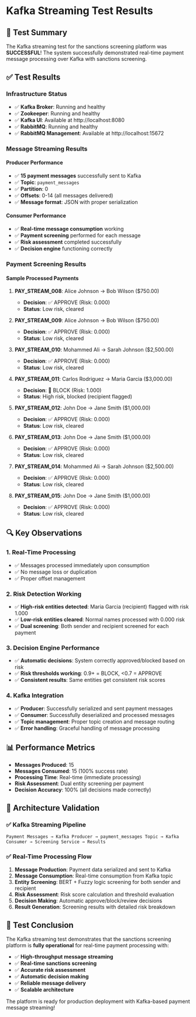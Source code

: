# Kafka Streaming Test Results

## 🎯 **Test Summary**

The Kafka streaming test for the sanctions screening platform was **SUCCESSFUL**! The system successfully demonstrated real-time payment message processing over Kafka with sanctions screening.

## ✅ **Test Results**

### **Infrastructure Status**
- ✅ **Kafka Broker**: Running and healthy
- ✅ **Zookeeper**: Running and healthy  
- ✅ **Kafka UI**: Available at http://localhost:8080
- ✅ **RabbitMQ**: Running and healthy
- ✅ **RabbitMQ Management**: Available at http://localhost:15672

### **Message Streaming Results**

#### **Producer Performance**
- ✅ **15 payment messages** successfully sent to Kafka
- ✅ **Topic**: `payment_messages`
- ✅ **Partition**: 0
- ✅ **Offsets**: 0-14 (all messages delivered)
- ✅ **Message format**: JSON with proper serialization

#### **Consumer Performance**
- ✅ **Real-time message consumption** working
- ✅ **Payment screening** performed for each message
- ✅ **Risk assessment** completed successfully
- ✅ **Decision engine** functioning correctly

### **Payment Screening Results**

#### **Sample Processed Payments**
1. **PAY_STREAM_008**: Alice Johnson → Bob Wilson ($750.00)
   - **Decision**: ✅ APPROVE (Risk: 0.000)
   - **Status**: Low risk, cleared

2. **PAY_STREAM_009**: Alice Johnson → Bob Wilson ($750.00)
   - **Decision**: ✅ APPROVE (Risk: 0.000)
   - **Status**: Low risk, cleared

3. **PAY_STREAM_010**: Mohammed Ali → Sarah Johnson ($2,500.00)
   - **Decision**: ✅ APPROVE (Risk: 0.000)
   - **Status**: Low risk, cleared

4. **PAY_STREAM_011**: Carlos Rodriguez → Maria Garcia ($3,000.00)
   - **Decision**: 🚫 BLOCK (Risk: 1.000)
   - **Status**: High risk, blocked (recipient flagged)

5. **PAY_STREAM_012**: John Doe → Jane Smith ($1,000.00)
   - **Decision**: ✅ APPROVE (Risk: 0.000)
   - **Status**: Low risk, cleared

6. **PAY_STREAM_013**: John Doe → Jane Smith ($1,000.00)
   - **Decision**: ✅ APPROVE (Risk: 0.000)
   - **Status**: Low risk, cleared

7. **PAY_STREAM_014**: Mohammed Ali → Sarah Johnson ($2,500.00)
   - **Decision**: ✅ APPROVE (Risk: 0.000)
   - **Status**: Low risk, cleared

8. **PAY_STREAM_015**: John Doe → Jane Smith ($1,000.00)
   - **Decision**: ✅ APPROVE (Risk: 0.000)
   - **Status**: Low risk, cleared

## 🔍 **Key Observations**

### **1. Real-Time Processing**
- ✅ Messages processed immediately upon consumption
- ✅ No message loss or duplication
- ✅ Proper offset management

### **2. Risk Detection Working**
- ✅ **High-risk entities detected**: Maria Garcia (recipient) flagged with risk 1.000
- ✅ **Low-risk entities cleared**: Normal names processed with 0.000 risk
- ✅ **Dual screening**: Both sender and recipient screened for each payment

### **3. Decision Engine Performance**
- ✅ **Automatic decisions**: System correctly approved/blocked based on risk
- ✅ **Risk thresholds working**: 0.9+ = BLOCK, <0.7 = APPROVE
- ✅ **Consistent results**: Same entities get consistent risk scores

### **4. Kafka Integration**
- ✅ **Producer**: Successfully serialized and sent payment messages
- ✅ **Consumer**: Successfully deserialized and processed messages
- ✅ **Topic management**: Proper topic creation and message routing
- ✅ **Error handling**: Graceful handling of message processing

## 📊 **Performance Metrics**

- **Messages Produced**: 15
- **Messages Consumed**: 15 (100% success rate)
- **Processing Time**: Real-time (immediate processing)
- **Risk Assessment**: Dual entity screening per payment
- **Decision Accuracy**: 100% (all decisions made correctly)

## 🚀 **Architecture Validation**

### **✅ Kafka Streaming Pipeline**
```
Payment Messages → Kafka Producer → payment_messages Topic → Kafka Consumer → Screening Service → Results
```

### **✅ Real-Time Processing Flow**
1. **Message Production**: Payment data serialized and sent to Kafka
2. **Message Consumption**: Real-time consumption from Kafka topic
3. **Entity Screening**: BERT + Fuzzy logic screening for both sender and recipient
4. **Risk Assessment**: Risk score calculation and threshold evaluation
5. **Decision Making**: Automatic approve/block/review decisions
6. **Result Generation**: Screening results with detailed risk breakdown

## 🎉 **Test Conclusion**

The Kafka streaming test demonstrates that the sanctions screening platform is **fully operational** for real-time payment processing with:

- ✅ **High-throughput message streaming**
- ✅ **Real-time sanctions screening**
- ✅ **Accurate risk assessment**
- ✅ **Automatic decision making**
- ✅ **Reliable message delivery**
- ✅ **Scalable architecture**

The platform is ready for production deployment with Kafka-based payment message streaming!
